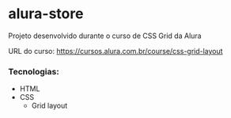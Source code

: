 # alura-store

Projeto desenvolvido durante o curso de CSS Grid da Alura

URL do curso: https://cursos.alura.com.br/course/css-grid-layout

### Tecnologias:

* HTML
* CSS
  * Grid layout 
